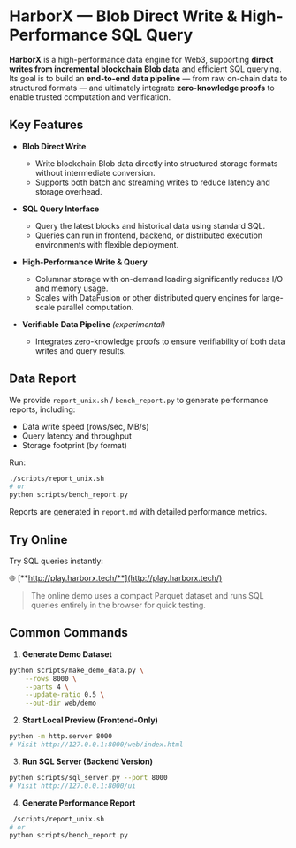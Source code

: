 # HarborX — Blob Direct Write & High-Performance SQL Query

**HarborX** is a high-performance data engine for Web3, supporting **direct writes from incremental blockchain Blob data** and efficient SQL querying.
Its goal is to build an **end-to-end data pipeline** — from raw on-chain data to structured formats — and ultimately integrate **zero-knowledge proofs** to enable trusted computation and verification.

## Key Features

* **Blob Direct Write**

  * Write blockchain Blob data directly into structured storage formats without intermediate conversion.
  * Supports both batch and streaming writes to reduce latency and storage overhead.

* **SQL Query Interface**

  * Query the latest blocks and historical data using standard SQL.
  * Queries can run in frontend, backend, or distributed execution environments with flexible deployment.

* **High-Performance Write & Query**

  * Columnar storage with on-demand loading significantly reduces I/O and memory usage.
  * Scales with DataFusion or other distributed query engines for large-scale parallel computation.

* **Verifiable Data Pipeline** *(experimental)*

  * Integrates zero-knowledge proofs to ensure verifiability of both data writes and query results.

## Data Report

We provide `report_unix.sh` / `bench_report.py` to generate performance reports, including:

* Data write speed (rows/sec, MB/s)
* Query latency and throughput
* Storage footprint (by format)

Run:

```bash
./scripts/report_unix.sh
# or
python scripts/bench_report.py
```

Reports are generated in `report.md` with detailed performance metrics.

## Try Online

Try SQL queries instantly:

🌐 [**http://play.harborx.tech/**](http://play.harborx.tech/)

> The online demo uses a compact Parquet dataset and runs SQL queries entirely in the browser for quick testing.

## Common Commands

1. **Generate Demo Dataset**

```bash
python scripts/make_demo_data.py \
    --rows 8000 \
    --parts 4 \
    --update-ratio 0.5 \
    --out-dir web/demo
```

2. **Start Local Preview (Frontend-Only)**

```bash
python -m http.server 8000
# Visit http://127.0.0.1:8000/web/index.html
```

3. **Run SQL Server (Backend Version)**

```bash
python scripts/sql_server.py --port 8000
# Visit http://127.0.0.1:8000/ui
```

4. **Generate Performance Report**

```bash
./scripts/report_unix.sh
# or
python scripts/bench_report.py
```

